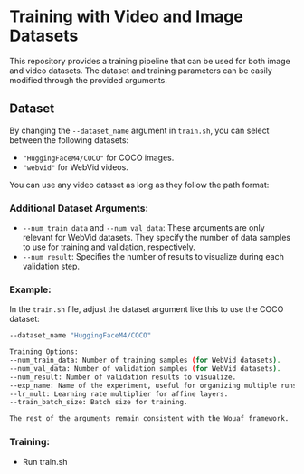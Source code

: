 # Training with Video and Image Datasets
This repository provides a training pipeline that can be used for both image and video datasets. The dataset and training parameters can be easily modified through the provided arguments.

## Dataset

By changing the `--dataset_name` argument in `train.sh`, you can select between the following datasets:
- `"HuggingFaceM4/COCO"` for COCO images.
- `"webvid"` for WebVid videos.

You can use any video dataset as long as they follow the path format:

### Additional Dataset Arguments:
- `--num_train_data` and `--num_val_data`: These arguments are only relevant for WebVid datasets. They specify the number of data samples to use for training and validation, respectively.
- `--num_result`: Specifies the number of results to visualize during each validation step.

### Example:

In the `train.sh` file, adjust the dataset argument like this to use the COCO dataset:
```bash
--dataset_name "HuggingFaceM4/COCO"

Training Options:
--num_train_data: Number of training samples (for WebVid datasets).
--num_val_data: Number of validation samples (for WebVid datasets).
--num_result: Number of validation results to visualize.
--exp_name: Name of the experiment, useful for organizing multiple runs.
--lr_mult: Learning rate multiplier for affine layers.
--train_batch_size: Batch size for training.

The rest of the arguments remain consistent with the Wouaf framework.

`````
### Training:

- Run train.sh
